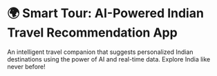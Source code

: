 # 🌍 Smart Tour: AI-Powered Indian Travel Recommendation App

An intelligent travel companion that suggests personalized Indian destinations using the power of AI and real-time data. Explore India like never before!
